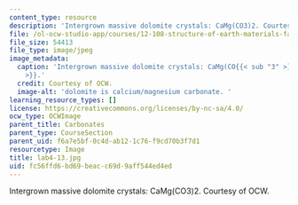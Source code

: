 ```yaml
---
content_type: resource
description: 'Intergrown massive dolomite crystals: CaMg(CO3)2. Courtesy of OCW.'
file: /ol-ocw-studio-app/courses/12-108-structure-of-earth-materials-fall-2004/fc56ffd6bd69beacc69d9aff544ed4ed_lab4-13.jpg
file_size: 54413
file_type: image/jpeg
image_metadata:
  caption: 'Intergrown massive dolomite crystals: CaMg(CO{{< sub "3" >}}){{< sub "2"
    >}}.'
  credit: Courtesy of OCW.
  image-alt: 'dolomite is calcium/magnesium carbonate. '
learning_resource_types: []
license: https://creativecommons.org/licenses/by-nc-sa/4.0/
ocw_type: OCWImage
parent_title: Carbonates
parent_type: CourseSection
parent_uid: f6a7e5bf-0c4d-ab12-1c76-f9cd70b3f7d1
resourcetype: Image
title: lab4-13.jpg
uid: fc56ffd6-bd69-beac-c69d-9aff544ed4ed
---
```

Intergrown massive dolomite crystals: CaMg(CO3)2. Courtesy of OCW.